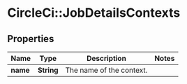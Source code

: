 # CircleCi::JobDetailsContexts

## Properties
Name | Type | Description | Notes
------------ | ------------- | ------------- | -------------
**name** | **String** | The name of the context. | 

